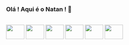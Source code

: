 ### Olá ! Aqui é o Natan ! 👋

<!--
**na7ank/na7ank** is a ✨ _special_ ✨ repository because its `README.md` (this file) appears on your GitHub profile.

Here are some ideas to get you started:

- 🔭 I’m currently working on ...
- 🌱 I’m currently learning ...
- 👯 I’m looking to collaborate on ...
- 🤔 I’m looking for help with ...
- 💬 Ask me about ...
- 📫 How to reach me: ...
- 😄 Pronouns: ...
- ⚡ Fun fact: ...
-->

<div style="display: inline_block"><br>
<img src="https://cdn.jsdelivr.net/gh/devicons/devicon/icons/python/python-original.svg" width="50" height="40" align="center"/>
<img src="https://cdn.jsdelivr.net/gh/devicons/devicon@latest/icons/julia/julia-original.svg" width="50" height="40" align="center"/>           
<img src="https://cdn.jsdelivr.net/gh/devicons/devicon@latest/icons/postgresql/postgresql-original.svg" width="50" height="40" align="center"/>
<img src="https://cdn.jsdelivr.net/gh/devicons/devicon@latest/icons/mysql/mysql-original.svg" width="50" height="40" align="center"/>           
<img src="https://cdn.jsdelivr.net/gh/devicons/devicon@latest/icons/javascript/javascript-original.svg" width="50" height="40" align="center"/>
<img src="https://cdn.jsdelivr.net/gh/devicons/devicon@latest/icons/git/git-original.svg" width="50" height="40" align="center"/>
          

</div>
